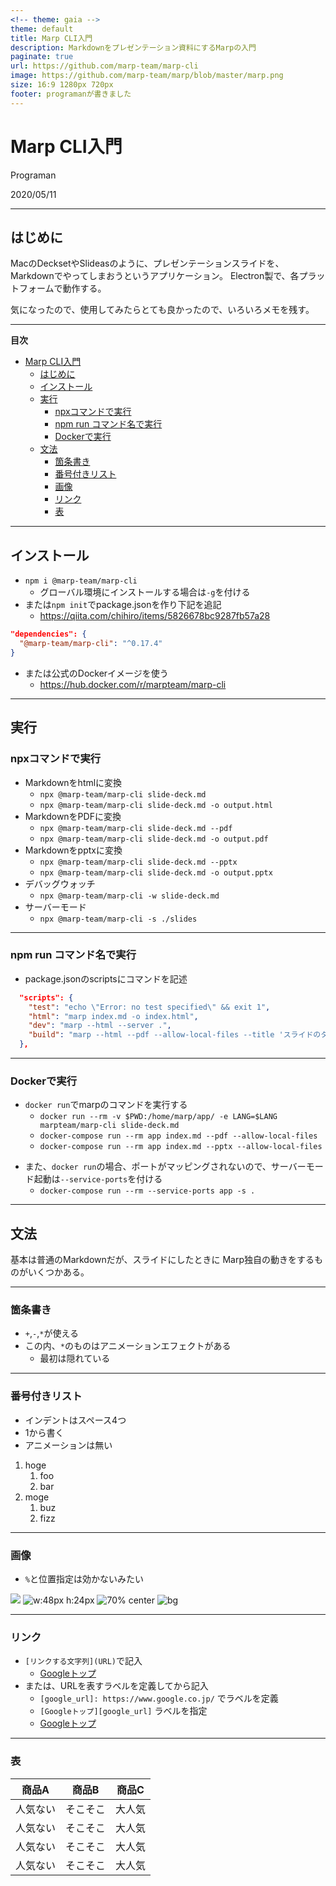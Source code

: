 ```yaml
---
<!-- theme: gaia -->
theme: default
title: Marp CLI入門
description: Markdownをプレゼンテーション資料にするMarpの入門
paginate: true
url: https://github.com/marp-team/marp-cli
image: https://github.com/marp-team/marp/blob/master/marp.png
size: 16:9 1280px 720px
footer: programanが書きました
---
```


<style>
section.toc, section.npx-execute ul li, section.docker-execute ul li{
  font-size: 22px;
}
</style>


<!-- _class: lead -->
<!-- HTMLコメントはプレゼンターノートになる -->
<!-- HTMLとPPTXのプレゼンテーション時に表示可能 -->
# Marp CLI入門

Programan

2020/05/11

---

<!-- _class: invert -->
## <!-- fit -->はじめに

MacのDecksetやSlideasのように、プレゼンテーションスライドを、
Markdownでやってしまおうというアプリケーション。
Electron製で、各プラットフォームで動作する。

気になったので、使用してみたらとても良かったので、いろいろメモを残す。

---

<!-- _class: toc -->
<!-- markdown-toc start - Don't edit this section. Run M-x markdown-toc-refresh-toc -->
**目次**

- [Marp CLI入門](#marp-cli入門)
    - [<!-- fit -->はじめに](#---fit---はじめに)
    - [インストール](#インストール)
    - [実行](#実行)
        - [npxコマンドで実行](#npxコマンドで実行)
        - [npm run コマンド名で実行](#npm-run-コマンド名で実行)
        - [Dockerで実行](#dockerで実行)
    - [文法](#文法)
        - [箇条書き](#箇条書き)
        - [番号付きリスト](#番号付きリスト)
        - [画像](#画像)
        - [リンク](#リンク)
        - [表](#表)

<!-- markdown-toc end -->


---

## インストール

- `npm i @marp-team/marp-cli`
  + グローバル環境にインストールする場合は`-g`を付ける
- または`npm init`でpackage.jsonを作り下記を追記
  + https://qiita.com/chihiro/items/5826678bc9287fb57a28
``` json
"dependencies": {
  "@marp-team/marp-cli": "^0.17.4"
}
```
  + または公式のDockerイメージを使う
    + https://hub.docker.com/r/marpteam/marp-cli

---

<!-- _class: npx-execute -->
## 実行

### npxコマンドで実行

* Markdownをhtmlに変換
  + `npx @marp-team/marp-cli slide-deck.md`
  + `npx @marp-team/marp-cli slide-deck.md -o output.html`
* MarkdownをPDFに変換
  + `npx @marp-team/marp-cli slide-deck.md --pdf`
  + `npx @marp-team/marp-cli slide-deck.md -o output.pdf`
* Markdownをpptxに変換
  + `npx @marp-team/marp-cli slide-deck.md --pptx`
  + `npx @marp-team/marp-cli slide-deck.md -o output.pptx`
* デバッグウォッチ
  + `npx @marp-team/marp-cli -w slide-deck.md`
* サーバーモード
  + `npx @marp-team/marp-cli -s ./slides`

---

### npm run コマンド名で実行

+ package.jsonのscriptsにコマンドを記述

``` json
  "scripts": {
    "test": "echo \"Error: no test specified\" && exit 1",
    "html": "marp index.md -o index.html",
    "dev": "marp --html --server .",
    "build": "marp --html --pdf --allow-local-files --title 'スライドのタイトル' slide.md -o ./slide.pdf"
  },
```

---

<!-- _class: docker-execute -->
### Dockerで実行

+ `docker run`でmarpのコマンドを実行する
    + `docker run --rm -v $PWD:/home/marp/app/ -e LANG=$LANG marpteam/marp-cli slide-deck.md`
    + `docker-compose run --rm app index.md --pdf --allow-local-files`
    + `docker-compose run --rm app index.md --pptx --allow-local-files`
* また、`docker run`の場合、ポートがマッピングされないので、サーバーモード起動は`--service-ports`を付ける
    + `docker-compose run --rm --service-ports app -s .`
---


## 文法


基本は普通のMarkdownだが、スライドにしたときに
Marp独自の動きをするものがいくつかある。

---

### 箇条書き

+ `+`,`-`,`*`が使える
+ この内、`*`のものはアニメーションエフェクトがある
  * 最初は隠れている

---


### 番号付きリスト

+ インデントはスペース4つ
+ 1から書く
+ アニメーションは無い

1. hoge
   1. foo
   1. bar
1. moge
   1. buz
   1. fizz

---


### 画像

  + `%`と位置指定は効かないみたい

![](uma.jpg)
![w:48px h:24px](uma.jpg)
![70% center](uma.jpg)
![bg](uma.jpg)


---

### リンク

* `[リンクする文字列](URL)`で記入
    * [Googleトップ](https://www.google.co.jp/)
* または、URLを表すラベルを定義してから記入
    * `[google_url]: https://www.google.co.jp/` でラベルを定義
    * `[Googleトップ][google_url]` ラベルを指定
    * [Googleトップ][google_url]

[google_url]: https://www.google.co.jp/


----

### 表

|商品A|商品B|商品C|
|-----|-----|-----|
|人気ない|そこそこ|大人気|
|人気ない|そこそこ|大人気|
|人気ない|そこそこ|大人気|
|人気ない|そこそこ|大人気|

